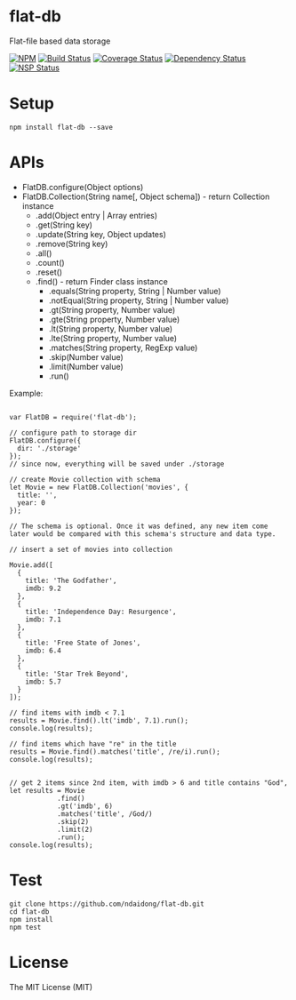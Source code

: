 # flat-db
Flat-file based data storage

[![NPM](https://badge.fury.io/js/flat-db.svg)](https://badge.fury.io/js/flat-db)
[![Build Status](https://travis-ci.org/ndaidong/flat-db.svg?branch=master)](https://travis-ci.org/ndaidong/flat-db)
[![Coverage Status](https://coveralls.io/repos/github/ndaidong/flat-db/badge.svg?branch=master&noop)](https://coveralls.io/github/ndaidong/flat-db?branch=master)
[![Dependency Status](https://gemnasium.com/badges/github.com/ndaidong/flat-db.svg)](https://gemnasium.com/github.com/ndaidong/flat-db)
[![NSP Status](https://nodesecurity.io/orgs/techpush/projects/ba89614a-f3d3-42e3-9aa1-dbdd9096a01c/badge)](https://nodesecurity.io/orgs/techpush/projects/ba89614a-f3d3-42e3-9aa1-dbdd9096a01c)

# Setup

```
npm install flat-db --save
```

# APIs

- FlatDB.configure(Object options)
- FlatDB.Collection(String name[, Object schema]) - return Collection instance
  - .add(Object entry | Array entries)
  - .get(String key)
  - .update(String key, Object updates)
  - .remove(String key)
  - .all()
  - .count()
  - .reset()
  - .find() - return Finder class instance
    - .equals(String property, String | Number value)
    - .notEqual(String property, String | Number value)
    - .gt(String property, Number value)
    - .gte(String property, Number value)
    - .lt(String property, Number value)
    - .lte(String property, Number value)
    - .matches(String property, RegExp value)
    - .skip(Number value)
    - .limit(Number value)
    - .run()


Example:

```

var FlatDB = require('flat-db');

// configure path to storage dir
FlatDB.configure({
  dir: './storage'
});
// since now, everything will be saved under ./storage

// create Movie collection with schema
let Movie = new FlatDB.Collection('movies', {
  title: '',
  year: 0
});

// The schema is optional. Once it was defined, any new item come later would be compared with this schema's structure and data type.

// insert a set of movies into collection

Movie.add([
  {
    title: 'The Godfather',
    imdb: 9.2
  },
  {
    title: 'Independence Day: Resurgence',
    imdb: 7.1
  },
  {
    title: 'Free State of Jones',
    imdb: 6.4
  },
  {
    title: 'Star Trek Beyond',
    imdb: 5.7
  }
]);

// find items with imdb < 7.1
results = Movie.find().lt('imdb', 7.1).run();
console.log(results);

// find items which have "re" in the title
results = Movie.find().matches('title', /re/i).run();
console.log(results);


// get 2 items since 2nd item, with imdb > 6 and title contains "God",
let results = Movie
            .find()
            .gt('imdb', 6)
            .matches('title', /God/)
            .skip(2)
            .limit(2)
            .run();
console.log(results);

```

# Test

```
git clone https://github.com/ndaidong/flat-db.git
cd flat-db
npm install
npm test
```

# License

The MIT License (MIT)
